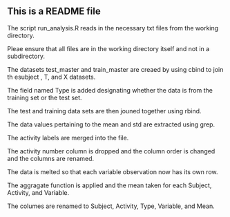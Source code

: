 ## This is a README file 

The script run_analysis.R reads in the necessary txt files from the working directory.  

Pleae ensure that all files are in the working directory itself and not in a subdirectory.  

The datasets test_master and train_master are creaed by using cbind to join th esubject , T, and X datasets.  

The field named Type is added designating whether the data is from the training set or the test set.  

The test and training data sets are then jouned together using rbind.  

The data values pertaining to the mean and std are extracted using grep.  

The activity labels are merged into the file.  

The activity number column is dropped and the column order is changed and the columns are renamed.  
 
The data is melted so that each variable observation now has its own row.  

The aggragate function is applied and the mean taken for each Subject, Activity, and Variable.  

The columes are renamed to Subject, Activity, Type, Variable, and Mean.  
 



